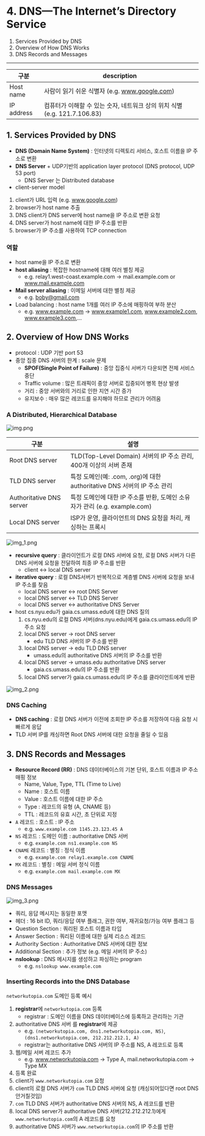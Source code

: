 # 4. DNS—The Internet’s Directory Service

1. Services Provided by DNS
2. Overview of How DNS Works
3. DNS Records and Messages

---

| 구분         | description                                         |
|------------|-----------------------------------------------------|
| Host name  | 사람이 읽기 쉬운 식별자 (e.g. www.google.com)                 |
| IP address | 컴퓨터가 이해할 수 있는 숫자, 네트워크 상의 위치 식별 (e.g. 121.7.106.83) |

## 1. Services Provided by DNS

- **DNS (Domain Name System)** : 인터넷의 디렉토리 서비스, 호스트 이름을 IP 주소로 변환
- **DNS Server** + UDP기반의 application layer protocol (DNS protocol, UDP 53 port)
    - DNS Server 는 Distributed database
- client-server model

1. client가 URL 입력 (e.g. www.google.com)
2. browser가 host name 추출
3. DNS client가 DNS server에 host name을 IP 주소로 변환 요청
4. DNS server가 host name에 대한 IP 주소를 반환
5. browser가 IP 주소를 사용하여 TCP connection

### 역할

- host name을 IP 주소로 변환
- **host aliasing** : 복잡한 hostname에 대해 여러 별칭 제공
    - e.g. relay1.west-coast.example.com -> mail.example.com or www.mail.example.com
- **Mail server aliasing** : 이메일 서버에 대한 별칭 제공
    - e.g. boby@gmail.com
- Load balancing : host name 1개를 여러 IP 주소에 매핑하여 부하 분산
    - e.g. www.example.com -> www.example1.com, www.example2.com, www.example3.com,...

## 2. Overview of How DNS Works

- protocol : UDP 기반 port 53
- 중앙 집중 DNS 서버의 한계 :  scale 문제
    - **SPOF(Single Point of Failure)** : 중앙 집중식 서버가 다운되면 전체 서비스 중단
    - Traffic volume : 많은 트래픽이 중앙 서버로 집중되어 병목 현상 발생
    - 거리 : 중앙 서버와의 거리로 인한 지연 시간 증가
    - 유지보수 : 매우 많은 레코드를 유지해야 하므로 관리가 어려움

### A Distributed, Hierarchical Database

![img.png](img.png)

| 구분                       | 설명                                                       |
|--------------------------|----------------------------------------------------------|
| Root DNS server          | TLD(Top-Level Domain) 서버의 IP 주소 관리, 400개 이상의 서버 존재       |
| TLD DNS server           | 특정 도메인(예: .com, .org)에 대한 authoritative DNS 서버의 IP 주소 관리 |
| Authoritative DNS server | 특정 도메인에 대한 IP 주소를 반환, 도메인 소유자가 관리 (e.g. example.com)     |
| Local DNS server         | ISP가 운영, 클라이언트의 DNS 요청을 처리, 캐싱하는 프록시                     |

![img_1.png](img_1.png)

- **recursive query** : 클라이언트가 로컬 DNS 서버에 요청, 로컬 DNS 서버가 다른 DNS 서버에 요청을 전달하여 최종 IP 주소를 반환
    - client <-> local DNS server
- **iterative query** : 로컬 DNS서버가 반복적으로 계층별 DNS 서버에 요청을 보내 IP 주소를 찾음
    - local DNS server <-> root DNS Server
    - local DNS server <-> TLD DNS Server
    - local DNS server <-> authoritative DNS Server
- host cs.nyu.edu가 gaia.cs.umass.edu에 대한 DNS 질의
    1. cs.nyu.edu의 로컬 DNS 서버(dns.nyu.edu)에게 gaia.cs.umass.edu의 IP 주소 요청
    2. local DNS server -> root DNS server
        - edu TLD DNS 서버의 IP 주소를 반환
    3. local DNS server -> edu TLD DNS server
        - umass.edu의 authoritative DNS 서버의 IP 주소를 반환
    4. local DNS server -> umass.edu authoritative DNS server
        - gaia.cs.umass.edu의 IP 주소를 반환
    5. local DNS server가 gaia.cs.umass.edu의 IP 주소를 클라이언트에게 반환

![img_2.png](img_2.png)

### DNS Caching

- **DNS caching** : 로컬 DNS 서버가 이전에 조회한 IP 주소를 저장하여 다음 요청 시 빠르게 응답
- TLD 서버 IP를 캐싱하면 Root DNS 서버에 대한 요청을 줄일 수 있음

## 3. DNS Records and Messages

- **Resource Record (RR)** : DNS 데이터베이스의 기본 단위, 호스트 이름과 IP 주소 매핑 정보
    - Name, Value, Type, TTL (Time to Live)
    - Name : 호스트 이름
    - Value : 호스트 이름에 대한 IP 주소
    - Type : 레코드의 유형 (A, CNAME 등)
    - TTL : 레코드의 유효 시간, 초 단위로 지정
- `A` 레코드 : 호스트 : IP 주소
    - e.g. `www.example.com 1145.23.123.45 A`
- `NS` 레코드 : 도메인 이름 : authoritative DNS 서버
    - e.g. `example.com ns1.example.com NS`
- `CNAME` 레코드 : 별칭 : 정식 이름
    - e.g. `example.com relay1.example.com CNAME`
- `MX` 레코드 : 별칭 : 메일 서버 정식 이름
    - e.g. `example.com mail.example.com MX`

### DNS Messages

![img_3.png](img_3.png)

- 쿼리, 응답 메시지는 동일한 포맷
- 헤더 : 16 bit ID, 쿼리/응답 여부 플래그, 권한 여부, 재귀요청/가능 여부 플래그 등
- Question Section : 쿼리된 호스트 이름과 타입
- Answer Section : 쿼리된 이름에 대한 실제 리소스 레코드
- Authority Section : Authoritative DNS 서버에 대한 정보
- Additional Section : 추가 정보 (e.g. 메일 서버의 IP 주소)
- **nslookup** : DNS 메시지를 생성하고 파싱하는 program
    - e.g. `nslookup www.example.com`

### Inserting Records into the DNS Database

`networkutopia.com` 도메인 등록 예시

1. **registrar**에 `networkutopia.com` 등록
    - registrar : 도메인 이름을 DNS 데이터베이스에 등록하고 관리하는 기관
2. authoritative DNS 서버 를 **registrar**에 제공
    - e.g. `(networkutopia.com, dns1.networkutopia.com, NS)`, `(dns1.networkutopia.com, 212.212.212.1, A)`
    - registrar는 authoritative DNS 서버의 IP 주소를 NS, A 레코드로 등록
3. 웹/메일 서버 레코드 추가
    - e.g. www.networkutopia.com → Type A, mail.networkutopia.com → Type MX
4. 등록 완료
5. client가 `www.networkutopia.com` 요청
6. client의 로컬 DNS 서버가 `com` TLD DNS 서버에 요청 (캐싱되어있다면 root DNS 안거칠것임)
7. `com` TLD DNS 서버가 authoritative DNS 서버의 NS, A 레코드를 반환
8. local DNS server가 authoritative DNS 서버(212.212.212.1)에게 `www.networkutopia.com`의 A 레코드를 요청
9. authoritative DNS 서버가 `www.networkutopia.com`의 IP 주소를 반환
